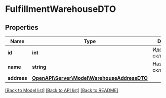 # FulfillmentWarehouseDTO

## Properties
Name | Type | Description | Notes
------------ | ------------- | ------------- | -------------
**id** | **int** | Идентификатор склада. | 
**name** | **string** | Название склада. | 
**address** | [**OpenAPI\Server\Model\WarehouseAddressDTO**](WarehouseAddressDTO.md) |  | [optional] 

[[Back to Model list]](../README.md#documentation-for-models) [[Back to API list]](../README.md#documentation-for-api-endpoints) [[Back to README]](../README.md)



